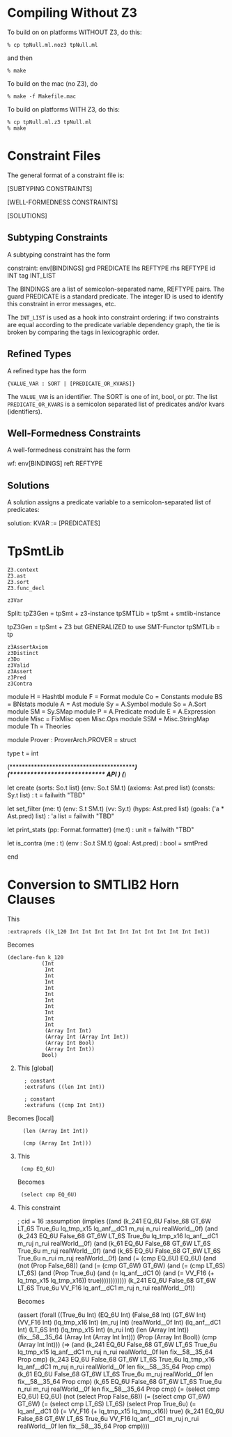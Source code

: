 Compiling Without Z3
====================

To build on on platforms WITHOUT Z3, do this:

	% cp tpNull.ml.noz3 tpNull.ml

and then

	% make


To build on the mac (no Z3), do 

	% make -f Makefile.mac

To build on platforms WITH Z3, do this:

	% cp tpNull.ml.z3 tpNull.ml
	% make


Constraint Files
================

The general format of a constraint file is:

  [SUBTYPING CONSTRAINTS]

  [WELL-FORMEDNESS CONSTRAINTS]
  
  [SOLUTIONS]
  
Subtyping Constraints
---------------------

A subtyping constraint has the form

  constraint:
    env[BINDINGS]
    grd PREDICATE
    lhs REFTYPE
    rhs REFTYPE
    id INT tag INT_LIST
    
The BINDINGS are a list of semicolon-separated name, REFTYPE
pairs. The guard PREDICATE is a standard predicate. The integer ID is
used to identify this constraint in error messages, etc.  

The `INT_LIST` is used as a hook into constraint ordering: 
if two constraints are equal according to the predicate 
variable dependency graph, the tie is broken by comparing
the tags in lexicographic order.

Refined Types
-------------

A refined type has the form

    {VALUE_VAR : SORT | [PREDICATE_OR_KVARS]}

The `VALUE_VAR` is an identifier. 
The SORT is one of int, bool, or ptr.
The list `PREDICATE_OR_KVARS` is a semicolon 
separated list of predicates and/or kvars (identifiers).

Well-Formedness Constraints
---------------------------

A well-formedness constraint has the form

  wf:
    env[BINDINGS]
    reft REFTYPE

Solutions
---------

A solution assigns a predicate variable to a 
semicolon-separated list of predicates:

  solution: KVAR := [PREDICATES]

TpSmtLib
========

    Z3.context
    Z3.ast
    Z3.sort
    Z3.func_decl

    z3Var 






Split: 
    tpZ3Gen  = tpSmt + z3-instance
    tpSMTLib = tpSmt + smtlib-instance

tpZ3Gen  = tpSmt + Z3 but GENERALIZED to use SMT-Functor
tpSMTLib = tp

    z3AssertAxiom 
    z3Distinct
    z3Do
    z3Valid
    z3Assert
    z3Pred
    z3Contra

module H    = Hashtbl
module F    = Format
module Co   = Constants
module BS   = BNstats
module A    = Ast
module Sy   = A.Symbol
module So   = A.Sort
module SM   = Sy.SMap
module P    = A.Predicate
module E    = A.Expression
module Misc = FixMisc open Misc.Ops
module SSM  = Misc.StringMap
module Th   = Theories

module Prover : ProverArch.PROVER = struct

type t = int  
 
(**************************************************************************)
(**************************** API *****************************************)
(**************************************************************************)

let create (sorts: So.t list) (env: So.t SM.t) (axioms: Ast.pred list) (consts: Sy.t list) : t
  = failwith "TBD"

let set_filter (me: t) (env: S.t SM.t) (vv: Sy.t) (hyps: Ast.pred list) (goals: ('a * Ast.pred) list) : 'a list
  = failwith "TBD"

let print_stats (pp: Format.formatter) (me:t) : unit
  = failwith "TBD"

let is_contra (me : t) (env : So.t SM.t) (goal: Ast.pred) : bool
  = smtPred 

end




Conversion to SMTLIB2 Horn Clauses
==================================



This

    :extrapreds ((k_120 Int Int Int Int Int Int Int Int Int Int Int))

Becomes

    (declare-fun k_120
               (Int
                Int
                Int
                Int
                Int
                Int
                Int
                Int
                Int
                Int
                Int
                (Array Int Int)
                (Array Int (Array Int Int))
                (Array Int Bool)
                (Array Int Int))
               Bool)


2. This [global]

         ; constant 
         :extrafuns ((len Int Int))

         ; constant 
         :extrafuns ((cmp Int Int))


  Becomes [local]

         (len (Array Int Int))

         (cmp (Array Int Int)))

3. This 

        (cmp EQ_6U)

    Becomes

        (select cmp EQ_6U)

4. This constraint 


    ; cid = 16
    :assumption
    (implies ((and (k_241 EQ_6U False_68 GT_6W LT_6S True_6u lq_tmp_x15 lq_anf__dC1 m_ruj n_rui realWorld__0f) (and (k_243 EQ_6U False_68 GT_6W LT_6S True_6u lq_tmp_x16 lq_anf__dC1 m_ruj n_rui realWorld__0f) (and (k_61 EQ_6U False_68 GT_6W LT_6S True_6u m_ruj realWorld__0f) (and (k_65 EQ_6U False_68 GT_6W LT_6S True_6u n_rui m_ruj realWorld__0f) (and (= (cmp EQ_6U) EQ_6U) (and (not (Prop False_68)) (and (= (cmp GT_6W) GT_6W) (and (= (cmp LT_6S) LT_6S) (and (Prop True_6u) (and (= lq_anf__dC1 0) (and (= VV_F16 (+ lq_tmp_x15 lq_tmp_x16)) true)))))))))))) (k_241 EQ_6U False_68 GT_6W LT_6S True_6u VV_F16 lq_anf__dC1 m_ruj n_rui realWorld__0f))
    
    Becomes

    (assert (forall ((True_6u Int)
             (EQ_6U Int)
             (False_68 Int)
             (GT_6W Int)
             (VV_F16 Int)
             (lq_tmp_x16 Int)
             (m_ruj Int)
             (realWorld__0f Int)
             (lq_anf__dC1 Int)
             (LT_6S Int)
             (lq_tmp_x15 Int)
             (n_rui Int)
             (len (Array Int Int))
             (fix__58__35_64 (Array Int (Array Int Int)))
             (Prop (Array Int Bool))
             (cmp (Array Int Int)))
      (=> (and (k_241 EQ_6U
                      False_68
                      GT_6W
                      LT_6S
                      True_6u
                      lq_tmp_x15
                      lq_anf__dC1
                      m_ruj
                      n_rui
                      realWorld__0f
                      len
                      fix__58__35_64
                      Prop
                      cmp)
               (k_243 EQ_6U
                      False_68
                      GT_6W
                      LT_6S
                      True_6u
                      lq_tmp_x16
                      lq_anf__dC1
                      m_ruj
                      n_rui
                      realWorld__0f
                      len
                      fix__58__35_64
                      Prop
                      cmp)
               (k_61 EQ_6U
                     False_68
                     GT_6W
                     LT_6S
                     True_6u
                     m_ruj
                     realWorld__0f
                     len
                     fix__58__35_64
                     Prop
                     cmp)
               (k_65 EQ_6U
                     False_68
                     GT_6W
                     LT_6S
                     True_6u
                     n_rui
                     m_ruj
                     realWorld__0f
                     len
                     fix__58__35_64
                     Prop
                     cmp)
               (= (select cmp EQ_6U) EQ_6U)
               (not (select Prop False_68))
               (= (select cmp GT_6W) GT_6W)
               (= (select cmp LT_6S) LT_6S)
               (select Prop True_6u)
               (= lq_anf__dC1 0)
               (= VV_F16 (+ lq_tmp_x15 lq_tmp_x16))
               true)
          (k_241 EQ_6U
                 False_68
                 GT_6W
                 LT_6S
                 True_6u
                 VV_F16
                 lq_anf__dC1
                 m_ruj
                 n_rui
                 realWorld__0f
                 len
                 fix__58__35_64
                 Prop
                 cmp))))

